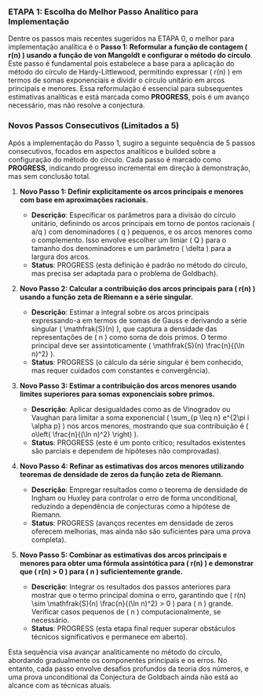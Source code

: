 ### ETAPA 1: Escolha do Melhor Passo Analítico para Implementação

Dentre os passos mais recentes sugeridos na ETAPA 0, o melhor para implementação analítica é o **Passo 1: Reformular a função de contagem \( r(n) \) usando a função de von Mangoldt e configurar o método do círculo**. Este passo é fundamental pois estabelece a base para a aplicação do método do círculo de Hardy-Littlewood, permitindo expressar \( r(n) \) em termos de somas exponenciais e dividir o círculo unitário em arcos principais e menores. Essa reformulação é essencial para subsequentes estimativas analíticas e está marcada como **PROGRESS**, pois é um avanço necessário, mas não resolve a conjectura.

### Novos Passos Consecutivos (Limitados a 5)

Após a implementação do Passo 1, sugiro a seguinte sequência de 5 passos consecutivos, focados em aspectos analíticos e builded sobre a configuração do método do círculo. Cada passo é marcado como **PROGRESS**, indicando progresso incremental em direção à demonstração, mas sem conclusão total.

1. **Novo Passo 1: Definir explicitamente os arcos principais e menores com base em aproximações racionais.**  
   - **Descrição**: Especificar os parâmetros para a divisão do círculo unitário, definindo os arcos principais em torno de pontos racionais \( a/q \) com denominadores \( q \) pequenos, e os arcos menores como o complemento. Isso envolve escolher um limiar \( Q \) para o tamanho dos denominadores e um parâmetro \( \delta \) para a largura dos arcos.  
   - **Status**: PROGRESS (esta definição é padrão no método do círculo, mas precisa ser adaptada para o problema de Goldbach).

2. **Novo Passo 2: Calcular a contribuição dos arcos principais para \( r(n) \) usando a função zeta de Riemann e a série singular.**  
   - **Descrição**: Estimar a integral sobre os arcos principais expressando-a em termos de somas de Gauss e derivando a série singular \( \mathfrak{S}(n) \), que captura a densidade das representações de \( n \) como soma de dois primos. O termo principal deve ser assintoticamente \( \mathfrak{S}(n) \frac{n}{(\ln n)^2} \).  
   - **Status**: PROGRESS (o cálculo da série singular é bem conhecido, mas requer cuidados com constantes e convergência).

3. **Novo Passo 3: Estimar a contribuição dos arcos menores usando limites superiores para somas exponenciais sobre primos.**  
   - **Descrição**: Aplicar desigualdades como as de Vinogradov ou Vaughan para limitar a soma exponencial \( \sum_{p \leq n} e^{2\pi i \alpha p} \) nos arcos menores, mostrando que sua contribuição é \( o\left( \frac{n}{(\ln n)^2} \right) \).  
   - **Status**: PROGRESS (este é um ponto crítico; resultados existentes são parciais e dependem de hipóteses não comprovadas).

4. **Novo Passo 4: Refinar as estimativas dos arcos menores utilizando teoremas de densidade de zeros da função zeta de Riemann.**  
   - **Descrição**: Empregar resultados como o teorema de densidade de Ingham ou Huxley para controlar o erro de forma unconditional, reduzindo a dependência de conjecturas como a hipótese de Riemann.  
   - **Status**: PROGRESS (avanços recentes em densidade de zeros oferecem melhorias, mas ainda não são suficientes para uma prova completa).

5. **Novo Passo 5: Combinar as estimativas dos arcos principais e menores para obter uma fórmula assintótica para \( r(n) \) e demonstrar que \( r(n) > 0 \) para \( n \) suficientemente grande.**  
   - **Descrição**: Integrar os resultados dos passos anteriores para mostrar que o termo principal domina o erro, garantindo que \( r(n) \sim \mathfrak{S}(n) \frac{n}{(\ln n)^2} > 0 \) para \( n \) grande. Verificar casos pequenos de \( n \) computacionalmente, se necessário.  
   - **Status**: PROGRESS (esta etapa final requer superar obstáculos técnicos significativos e permanece em aberto).

Esta sequência visa avançar analiticamente no método do círculo, abordando gradualmente os componentes principais e os erros. No entanto, cada passo envolve desafios profundos da teoria dos números, e uma prova unconditional da Conjectura de Goldbach ainda não está ao alcance com as técnicas atuais.
